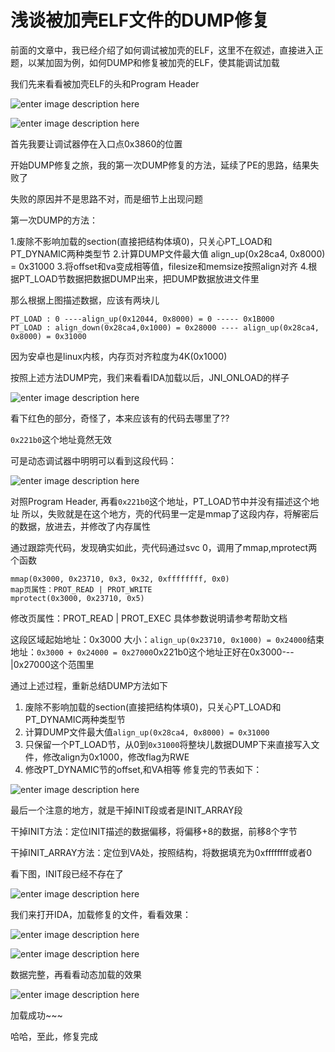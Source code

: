 # 浅谈被加壳ELF文件的DUMP修复

前面的文章中，我已经介绍了如何调试被加壳的ELF，这里不在叙述，直接进入正题，以某加固为例，如何DUMP和修复被加壳的ELF，使其能调试加载

我们先来看看被加壳ELF的头和Program Header

![enter image description here](http://drops.javaweb.org/uploads/images/67a14d17b69c87afab5086c5e7f87a832ba2cbc7.jpg)

![enter image description here](http://drops.javaweb.org/uploads/images/1355ec8be9c478500255bb1797350055756c542e.jpg)

首先我要让调试器停在入口点0x3860的位置

开始DUMP修复之旅，我的第一次DUMP修复的方法，延续了PE的思路，结果失败了

失败的原因并不是思路不对，而是细节上出现问题

第一次DUMP的方法：

1.废除不影响加载的section(直接把结构体填0)，只关心PT_LOAD和PT_DYNAMIC两种类型节 2.计算DUMP文件最大值 align_up(0x28ca4, 0x8000) = 0x31000 3.将offset和va变成相等值，filesize和memsize按照align对齐 4.根据PT_LOAD节数据把数据DUMP出来，把DUMP数据放进文件里

那么根据上图描述数据，应该有两块儿

```
PT_LOAD : 0 ----align_up(0x12044, 0x8000) = 0 ----- 0x1B000
PT_LOAD : align_down(0x28ca4,0x1000) = 0x28000 ---- align_up(0x28ca4, 0x8000) = 0x31000

```

因为安卓也是linux内核，内存页对齐粒度为4K(0x1000)

按照上述方法DUMP完，我们来看看IDA加载以后，JNI_ONLOAD的样子

![enter image description here](http://drops.javaweb.org/uploads/images/471ae9116b55d311bf6852cdcf2d57c8967d99de.jpg)

看下红色的部分，奇怪了，本来应该有的代码去哪里了??

`0x221b0`这个地址竟然无效

可是动态调试器中明明可以看到这段代码：

![enter image description here](http://drops.javaweb.org/uploads/images/3362584e7a5f5e22e887e0ed34d185a9eb8c3c76.jpg)

对照Program Header, 再看`0x221b0`这个地址，PT_LOAD节中并没有描述这个地址 所以，失败就是在这个地方，壳的代码里一定是mmap了这段内存，将解密后的数据，放进去，并修改了内存属性

通过跟踪壳代码，发现确实如此，壳代码通过svc 0，调用了mmap,mprotect两个函数

```
mmap(0x3000, 0x23710, 0x3, 0x32, 0xffffffff, 0x0)  
map页属性：PROT_READ | PROT_WRITE
mprotect(0x3000, 0x23710, 0x5)  

```

修改页属性：PROT_READ | PROT_EXEC 具体参数说明请参考帮助文档

这段区域起始地址：0x3000 大小：`align_up(0x23710, 0x1000) = 0x24000`结束地址：`0x3000 + 0x24000 = 0x27000`0x221b0这个地址正好在0x3000---|0x27000这个范围里

通过上述过程，重新总结DUMP方法如下

1.  废除不影响加载的section(直接把结构体填0)，只关心PT_LOAD和PT_DYNAMIC两种类型节
2.  计算DUMP文件最大值`align_up(0x28ca4, 0x8000) = 0x31000`
3.  只保留一个PT_LOAD节，从0到`0x31000`将整块儿数据DUMP下来直接写入文件，修改align为0x1000，修改flag为RWE
4.  修改PT_DYNAMIC节的offset,和VA相等 修复完的节表如下：

![enter image description here](http://drops.javaweb.org/uploads/images/0de55e694e22753ef7a3c6c235502d424fbd5fb3.jpg)

最后一个注意的地方，就是干掉INIT段或者是INIT_ARRAY段

干掉INIT方法：定位INIT描述的数据偏移，将偏移+8的数据，前移8个字节

干掉INIT_ARRAY方法：定位到VA处，按照结构，将数据填充为0xffffffff或者0

看下图，INIT段已经不存在了

![enter image description here](http://drops.javaweb.org/uploads/images/482b8d1641e89f84df8a13b34aafdb8c9e7ae872.jpg)

我们来打开IDA，加载修复的文件，看看效果：

![enter image description here](http://drops.javaweb.org/uploads/images/6eca83ed760a7864ae73f920b510bab928a2872f.jpg)

![enter image description here](http://drops.javaweb.org/uploads/images/82e7209f3f9025f7dfdf15043e543c3cd05f998c.jpg)

数据完整，再看看动态加载的效果

![enter image description here](http://drops.javaweb.org/uploads/images/793954b4fda0b9f37d0f594fbf989b068831449f.jpg)

加载成功~~~

哈哈，至此，修复完成